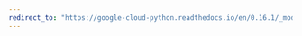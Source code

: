 ```yaml
---
redirect_to: "https://google-cloud-python.readthedocs.io/en/0.16.1/_modules/gcloud/pubsub/client.html"
---
```

